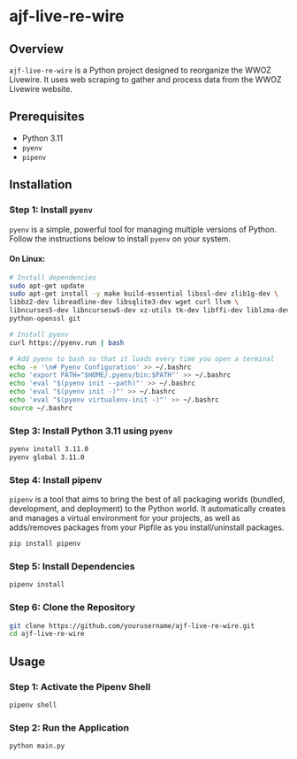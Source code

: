 # ajf-live-re-wire

## Overview
`ajf-live-re-wire` is a Python project designed to reorganize the WWOZ Livewire. It uses web scraping to gather and process data from the WWOZ Livewire website.

## Prerequisites
- Python 3.11
- `pyenv`
- `pipenv`

## Installation

### Step 1: Install `pyenv`
`pyenv` is a simple, powerful tool for managing multiple versions of Python. Follow the instructions below to install `pyenv` on your system.

#### On Linux:
```sh
# Install dependencies
sudo apt-get update
sudo apt-get install -y make build-essential libssl-dev zlib1g-dev \
libbz2-dev libreadline-dev libsqlite3-dev wget curl llvm \
libncurses5-dev libncursesw5-dev xz-utils tk-dev libffi-dev liblzma-dev \
python-openssl git

# Install pyenv
curl https://pyenv.run | bash

# Add pyenv to bash so that it loads every time you open a terminal
echo -e '\n# Pyenv Configuration' >> ~/.bashrc
echo 'export PATH="$HOME/.pyenv/bin:$PATH"' >> ~/.bashrc
echo 'eval "$(pyenv init --path)"' >> ~/.bashrc
echo 'eval "$(pyenv init -)"' >> ~/.bashrc
echo 'eval "$(pyenv virtualenv-init -)"' >> ~/.bashrc
source ~/.bashrc
```


### Step 3: Install Python 3.11 using `pyenv`
```sh
pyenv install 3.11.0
pyenv global 3.11.0
```

### Step 4: Install pipenv
`pipenv` is a tool that aims to bring the best of all packaging worlds (bundled, development, and deployment) to the Python world. It automatically creates and manages a virtual environment for your projects, as well as adds/removes packages from your Pipfile as you install/uninstall packages.

```sh
pip install pipenv
```

### Step 5: Install Dependencies
```sh
pipenv install
```
### Step 6: Clone the Repository
```sh
git clone https://github.com/yourusername/ajf-live-re-wire.git
cd ajf-live-re-wire
```
## Usage

### Step 1: Activate the Pipenv Shell
```sh
pipenv shell
```

### Step 2: Run the Application
```sh
python main.py
```
